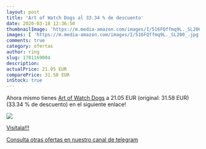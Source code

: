 ```yaml
---
layout: post
title: 'Art of Watch Dogs al 33.34 % de descuento'
date: 2020-03-18 12:36:50
thumbnailImage: 'https://m.media-amazon.com/images/I/516FQffmq9L._SL200_.jpg'
images: [ 'https://m.media-amazon.com/images/I/516FQffmq9L._SL200_.jpg' ]
comments: true
category: ofertas
author: ring
slug: 1781169004
description:
actualPrice: 21.05 EUR
comparePrice: 31.58 EUR
inStock: true
---
```


Ahora mismo tienes [Art of Watch Dogs](https://www.amazon.com/dp/1781169004/?tag=redken08-20) a 21.05 EUR (original: 31.58 EUR) (33.34 %  de descuento) en el siguiente enlace!

[![](https://m.media-amazon.com/images/I/516FQffmq9L._SL200_.jpg)](https://www.amazon.com/dp/1781169004/?tag=redken08-20)

[Visítala!!!](https://www.amazon.com/dp/1781169004/?tag=redken08-20)

[Consulta otras ofertas en nuestro canal de telegram](https://t.me/s/ofertas25)
